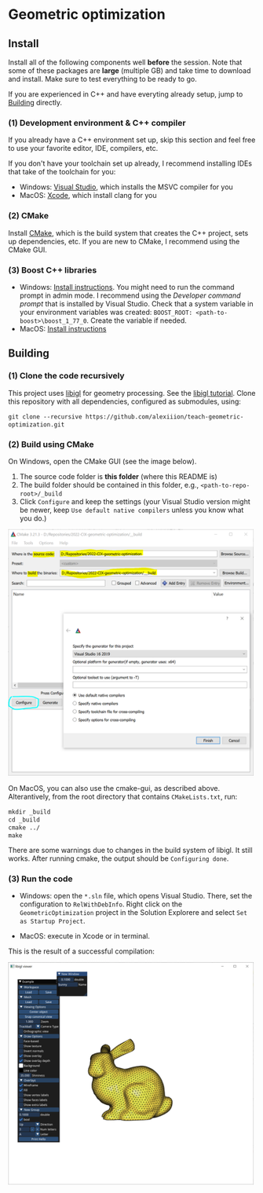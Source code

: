 # Geometric optimization


## Install
Install all of the following components well **before** the session. Note that some of these packages are **large** (multiple GB) and take time to download and install. Make sure to test everything to be ready to go.

If you are experienced in C++ and have everyting already setup, jump to [Building](#building) directly.

### (1) Development environment & C++ compiler
If you already have a C++ environment set up, skip this section and feel free to use your favorite editor, IDE, compilers, etc.  

If you don't have your toolchain set up already, I recommend installing IDEs that take of the toolchain for you:
* Windows: [Visual Studio](https://visualstudio.microsoft.com/vs/community/), which installs the MSVC compiler for you
* MacOS: [Xcode](https://developer.apple.com/xcode/), which install clang for you

### (2) CMake
Install [CMake](https://cmake.org/download/), which is the build system that creates the C++ project, sets up dependencies, etc. If you are new to CMake, I recommend using the CMake GUI.

### (3) Boost C++ libraries
* Windows: [Install instructions](https://robots.uc3m.es/installation-guides/install-boost.html#install-boost-windows). You might need to run the command prompt in admin mode. I recommend using the *Developer command prompt* that is installed by Visual Studio. Check that a system variable in your environment variables was created: `BOOST_ROOT: <path-to-boost>\boost_1_77_0`. Create the variable if needed.
* MacOS: [Install instructions](https://robots.uc3m.es/installation-guides/install-boost.html#install-boost-ubuntu)


## Building

### (1) Clone the code recursively
This project uses [libigl](https://github.com/libigl/libigl/) for geometry processing. See the [libigl tutorial](https://libigl.github.io/tutorial/).
Clone this repository with all dependencies, configured as submodules, using:
```
git clone --recursive https://github.com/alexiiion/teach-geometric-optimization.git
```

### (2) Build using CMake
On Windows, open the CMake GUI (see the image below). 
1. The source code folder is **this folder** (where this README is)  
2. The build folder should be contained in this folder, e.g., `<path-to-repo-root>/_build`
3. Click `Configure` and keep the settings (your Visual Studio version might be newer, keep `Use default native compilers` unless you know what you do.)

<img src="./_instructions/cmake-gui-initial-config.PNG" width="500"/>


On MacOS, you can also use the cmake-gui, as described above. Alterantively, from the root directory that contains `CMakeLists.txt`, run:

```
mkdir _build
cd _build
cmake ../
make
```

There are some warnings due to changes in the build system of libigl. It still works. After running cmake, the output should be `Configuring done`.

### (3) Run the code

* Windows: open the `*.sln` file, which opens Visual Studio. There, set the configuration to `RelWithDebInfo`. Right click on the `GeometricOptimization` project in the Solution Explorere and select `Set as Startup Project`.

* MacOS: execute in Xcode or in terminal.

This is the result of a successful compilation:

<img src="./_instructions/result.PNG" width="500"/>
